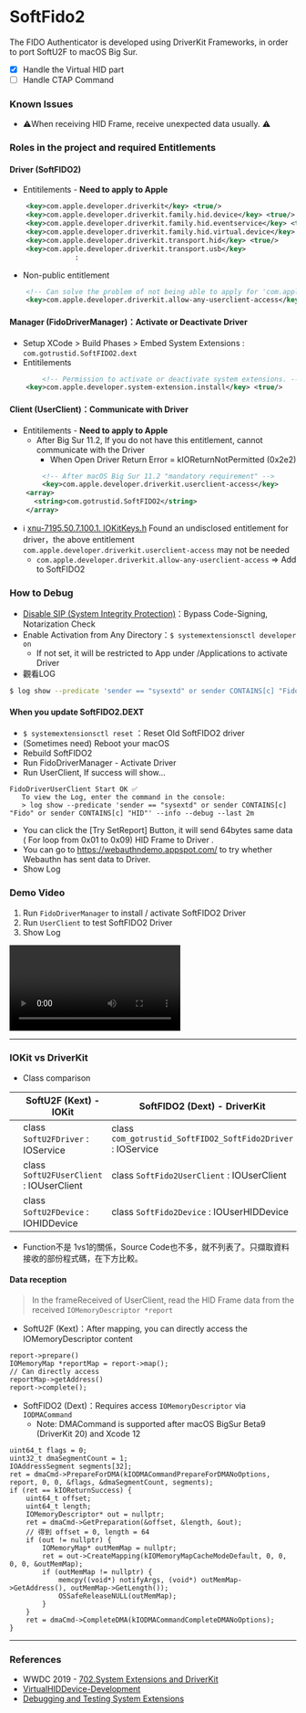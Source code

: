 # SoftFido2

The FIDO Authenticator is developed using DriverKit Frameworks, in order to port SoftU2F to macOS Big Sur.

+ [x] Handle the Virtual HID part
+ [ ] Handle CTAP Command

### Known Issues

+ ⚠️When receiving HID Frame, receive unexpected data usually. ⚠️




### Roles in the project and required Entitlements 

#### Driver (SoftFIDO2)

+ Entitilements - **Need to apply to Apple**

```xml
	<key>com.apple.developer.driverkit</key> <true/>
	<key>com.apple.developer.driverkit.family.hid.device</key> <true/>
	<key>com.apple.developer.driverkit.family.hid.eventservice</key> <true/>
	<key>com.apple.developer.driverkit.family.hid.virtual.device</key> <true/>
	<key>com.apple.developer.driverkit.transport.hid</key> <true/>
    <key>com.apple.developer.driverkit.transport.usb</key>
				:
```

+ Non-public entitlement

```xml
    <!-- Can solve the problem of not being able to apply for 'com.apple.developer.driverkit.userclient-access' -->
    <key>com.apple.developer.driverkit.allow-any-userclient-access</key> <true/>
```



#### Manager (FidoDriverManager)：Activate or Deactivate Driver

+ Setup XCode > Build Phases > Embed System Extensions : `com.gotrustid.SoftFIDO2.dext`
+ Entitilements

```xml
		<!-- Permission to activate or deactivate system extensions. -->
    <key>com.apple.developer.system-extension.install</key> <true/>
```

#### Client (UserClient)：Communicate with Driver

+ Entitilements - **Need to apply to Apple**
  + After Big Sur 11.2, If you do not have this entitlement, cannot communicate with the Driver
    + When Open Driver Return Error =  kIOReturnNotPermitted (0x2e2)

```xml
		<!-- After macOS Big Sur 11.2 "mandatory requirement" -->
		<key>com.apple.developer.driverkit.userclient-access</key>
    <array>
      <string>com.gotrustid.SoftFIDO2</string>
    </array>
```

+ ℹ️ [xnu-7195.50.7.100.1.  IOKitKeys.h](https://github.com/clemensg/xnu/blob/master/iokit/IOKit/IOKitKeys.h) Found an undisclosed entitlement for driver，the above entitlement `com.apple.developer.driverkit.userclient-access` may not be needed 
  + `com.apple.developer.driverkit.allow-any-userclient-access`  => Add to SoftFIDO2

### How to Debug

+ [Disable SIP (System Integrity Protection)](https://developer.apple.com/documentation/security/disabling_and_enabling_system_integrity_protection?language=objc)：Bypass Code-Signing, Notarization Check
+ Enable Activation from Any Directory：`$ systemextensionsctl developer on`
  + If not set, it will be restricted to App under /Applications to activate Driver 
+ 觀看LOG

```bash
$ log show --predicate 'sender == "sysextd" or sender CONTAINS[c] "Fido" or sender CONTAINS[c] "HID"' --info --debug --last 2m
```

#### When you update SoftFIDO2.DEXT

+ `$ systemextensionsctl reset` ：Reset Old SoftFIDO2 driver
+ (Sometimes need) Reboot your macOS
+ Rebuild SoftFIDO2
+ Run FidoDriverManager -  Activate Driver
+ Run UserClient, If success will show...

```
FidoDriverUserClient Start OK ✅
   To view the Log, enter the command in the console:
   > log show --predicate 'sender == "sysextd" or sender CONTAINS[c] "Fido" or sender CONTAINS[c] "HID"' --info --debug --last 2m
```

+ You can click the [Try SetReport] Button, it will send 64bytes same data ( For loop from 0x01 to 0x09) HID Frame to Driver .
+ You can go to https://webauthndemo.appspot.com/ to try whether Webauthn has sent data to Driver.
+ Show Log



### Demo Video

1. Run `FidoDriverManager` to install / activate SoftFIDO2 Driver
2. Run `UserClient` to test SoftFIDO2 Driver
3. Show Log

<video src="./BackupDriverKitLog/TestSoftFIDO2.mp4"></video>



----

### IOKit vs DriverKit

+ Class comparison

|      | SoftU2F (Kext) - IOKit                   | SoftFIDO2 (Dext) - DriverKit                                |
| ---- | ---------------------------------------- | ----------------------------------------------------------- |
|      | class `SoftU2FDriver` : IOService        | class `com_gotrustid_SoftFIDO2_SoftFido2Driver` : IOService |
|      | class `SoftU2FUserClient` : IOUserClient | class `SoftFido2UserClient` : IOUserClient                  |
|      | class `SoftU2FDevice` : IOHIDDevice      | class `SoftFido2Device` : IOUserHIDDevice                   |

+ Function不是 1vs1的關係，Source Code也不多，就不列表了。只擷取資料接收的部份程式碼，在下方比較。

#### Data reception

> In the frameReceived of UserClient, read the HID Frame data from the received `IOMemoryDescriptor *report`

+ SoftU2F (Kext)：After mapping, you can directly access the IOMemoryDescriptor content 

```objc
report->prepare()
IOMemoryMap *reportMap = report->map();
// Can directly access
reportMap->getAddress()
report->complete();
```



+ SoftFIDO2 (Dext)：Requires access `IOMemoryDescriptor` via `IODMACommand`
  + Note: DMACommand is supported after macOS BigSur Beta9 (DriverKit 20) and Xcode 12 

```objc
uint64_t flags = 0;
uint32_t dmaSegmentCount = 1;
IOAddressSegment segments[32];
ret = dmaCmd->PrepareForDMA(kIODMACommandPrepareForDMANoOptions, report, 0, 0, &flags, &dmaSegmentCount, segments);
if (ret == kIOReturnSuccess) {
    uint64_t offset;
    uint64_t length;
    IOMemoryDescriptor* out = nullptr;
    ret = dmaCmd->GetPreparation(&offset, &length, &out);
    // 得到 offset = 0, length = 64
    if (out != nullptr) {
        IOMemoryMap* outMemMap = nullptr;
        ret = out->CreateMapping(kIOMemoryMapCacheModeDefault, 0, 0, 0, 0, &outMemMap);
        if (outMemMap != nullptr) {
            memcpy((void*) notifyArgs, (void*) outMemMap->GetAddress(), outMemMap->GetLength());
            OSSafeReleaseNULL(outMemMap);
        }
    }
    ret = dmaCmd->CompleteDMA(kIODMACommandCompleteDMANoOptions);
}
```



----

### References

+ WWDC 2019 - [702.System Extensions and DriverKit](https://developer.apple.com/videos/play/wwdc2019/702/)
+ [VirtualHIDDevice-Development](https://github.com/pqrs-org/Karabiner-DriverKit-VirtualHIDDevice/blob/master/DEVELOPMENT.md)
+ [Debugging and Testing System Extensions](https://developer.apple.com/documentation/driverkit/debugging_and_testing_system_extensions)

